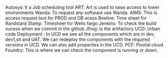 Autosys: It a Job scheduling tool 
ART: Art is used to raise access to lower environments
Wanda: To request any software use Wanda.
AIMS: This is access request tool for PROD and DB acess
Beeline: Time sheet for Randstard
Stamp: Timesheet for Wells fargo
Jenkins: To check the build sucess when we commit in the github
Jfrog: Is the artifactory
UCD: Urban code Deployment : In UCD we see all the components which are in dev, dev1,sit and UAT. We can redeploy the components with the required versions in UCD. We can also add properties in the UCD.
PCF: Pivotal cloud Foundry: This is where we can check the component is running or down. 
